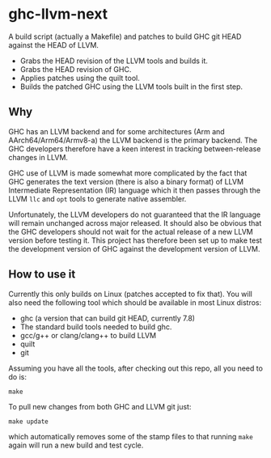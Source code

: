 # ghc-llvm-next

A build script (actually a Makefile) and patches to build GHC git HEAD against
the HEAD of LLVM.

* Grabs the HEAD revision of the LLVM tools and builds it.
* Grabs the HEAD revision of GHC.
* Applies patches using the quilt tool.
* Builds the patched GHC using the LLVM tools built in the first step.

## Why

GHC has an LLVM backend and for some architectures (Arm and
AArch64/Arm64/Armv8-a) the LLVM backend is the primary backend. The GHC
developers therefore have a keen interest in tracking between-release changes
in LLVM.

GHC use of LLVM is made somewhat more complicated by the fact that GHC generates
the text version (there is also a binary format) of LLVM Intermediate
Representation (IR) language which it then passes through the LLVM `llc` and
`opt` tools to generate native assembler.

Unfortunately, the LLVM developers do not guaranteed that the IR language will
remain unchanged across major released. It should also be obvious that the GHC
developers should not wait for the actual release of a new LLVM version before
testing it. This project has therefore been set up to make test the development
version of GHC against the development version of LLVM.

## How to use it

Currently this only builds on Linux (patches accepted to fix that). You will also
need the following tool which should be available in most Linux distros:

* ghc (a version that can build git HEAD, currently 7.8)
* The standard build tools needed to build ghc.
* gcc/g++ or clang/clang++ to build LLVM
* quilt
* git

Assuming you have all the tools, after checking out this repo, all you need to
do is:

    make

To pull new changes from both GHC and LLVM git just:

    make update

which automatically removes some of the stamp files to that running `make`
again will run a new build and test cycle.
